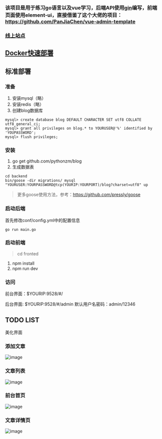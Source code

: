 ### 该项目是用于练习go语言以及vue学习，后端API使用[gin](https://github.com/gin-gonic/gin)编写，前端页面使用element-ui，直接借鉴了这个大佬的项目：https://github.com/PanJiaChen/vue-admin-template

### [线上站点](https://www.poorops.com)

## [Docker快速部署](https://github.com/pythonzm/blog/wiki/Docker-部署)

## 标准部署

### 准备
  1. 安装mysql（略）
  2. 安装redis（略）
  3. 创建blog数据库
  
  ```
  mysql> create database blog DEFAULT CHARACTER SET utf8 COLLATE utf8_general_ci;
  mysql> grant all privileges on blog.* to YOURUSER@'%' identified by 'YOUPASSWORD';
  mysql> flush privileges;
  ```
  
### 安装
  1. go get github.com/pythonzm/blog
  2. 生成数据表
  
  ```
  cd backend
  bin/goose -dir migrations/ mysql "YOURUSER:YOURPASSWORD@tcp(YOURIP:YOURPORT)/blog?charset=utf8" up
  ```
  > 更多goose使用方法，参考：https://github.com/pressly/goose
  
### 启动后端
首先修改conf/config.yml中的配置信息

`go run main.go`
  
### 启动前端
  > cd fronted
  1. npm install
  2. npm run dev

### 访问
  前台界面：$YOURIP:9528/#/
  
  后台界面: $YOURIP:9528/#/admin     默认用户名密码：admin/12346
  
## TODO LIST
  美化界面

### 添加文章
![image](https://github.com/pythonzm/blog/blob/master/screenshots/add_article.png)

### 文章列表
![image](https://github.com/pythonzm/blog/blob/master/screenshots/article_list.png)

### 前台首页
![image](https://github.com/pythonzm/blog/blob/master/screenshots/home.png)

### 文章详情页
![image](https://github.com/pythonzm/blog/blob/master/screenshots/article.png)

